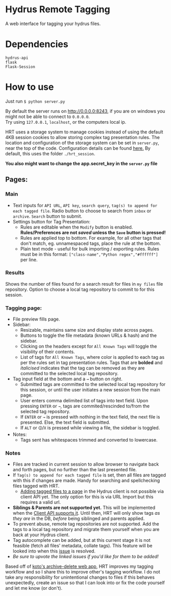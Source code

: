 # Hydrus Remote Tagging
A web interface for tagging your hydrus files.

# Dependencies  
```
hydrus-api  
flask
Flask-Session
```

# How to use
Just run `$ python server.py`  

By default the server runs on http://0.0.0.0:8243, if you are on windows you might not be able to connect to `0.0.0.0`.  
Try using `127.0.0.1`, `localhost`, or the computers local ip.  

HRT uses a storage system to manage cookies instead of using the default 4KB session cookies to allow storing complex tag presentation rules. The location and configuration of the storage system can be set in `server.py`, near the top of the code. Configuration details can be found [here.](https://flask-session.readthedocs.io/en/latest/#configuration) By default, this uses the folder `./hrt_session`.

**You also might want to change the app.secret_key in the `server.py` file**

## Pages:
### Main
* Text inputs for `API URL`, `API key`, `search query`, `tag(s) to append for each tagged file`. Radio button to choose to search from `inbox` or `archive`. `Search` button to submit.
* Settings button for Tag Presentation:
  * Rules are editable when the `Modify` button is enabled. **Rules/Preferences are not _saved_ unless the `Save` button is pressed!**
  * Rules are applied top to bottom. For example, for all other tags that don't match, eg. unnamespaced tags, place the rule at the bottom.
  * Plain text mode - useful for bulk importing / exporting rules. Rules must be in this format: `["class-name","Python regex","#ffffff"]` per line.
### Results
Shows the number of files found for a search result for files in `my files` file repository. Option to choose a local tag repository to commit to for this session.
### Tagging page:
* File preview fills page.
* Sidebar:
  * Resizable, maintains same size and display state across pages.
  * Buttons to toggle the file metadata (known URLs & hash) and the sidebar.
  * Clicking on the headers except for `All Known Tags` will toggle the visibility of their contents.
  * List of tags for `All Known Tags`, where color is applied to each tag as per the rules set in tag presentation rules. Tags that are **bolded** and *italicised* indicates that the tag can be removed as they are committed to the selected local tag repository.
* Tag input field at the bottom and a `→` button on right.
  * Submitted tags are committed to the selected local tag repository for this session, or until the user initiates a new session from the main page.
  * User enters comma delimited list of tags into text field. Upon pressing `ENTER` or `→`, tags are commited/rescinded to/from the selected tag repository.
  * If `ENTER` or `→` is pressed with nothing in the text field, the next file is presented. Else, the text field is submitted.
  * If `ALT` or `🛈`/`X` is pressed while viewing a file, the sidebar is toggled.
* Notes:
  * Tags sent has whitespaces trimmed and converted to lowercase.

### Notes
* Files are tracked in current session to allow browser to navigate back and forth pages, but no further than the last presented file.
* If `Tag(s) to append for each tagged file` is set, then all files are tagged with this if changes are made. Handy for searching and spellchecking files tagged with HRT.
  * [Adding tagged files to a page](https://github.com/hydrusnetwork/hydrus/issues/350) in the Hydrus client is not possible via client API yet. The only option for this is via URL Import but this requires a valid url.
* **Siblings & Parents are not supported yet.** This will be implemented when the [Client API supports it](https://github.com/hydrusnetwork/hydrus/issues/921). Until then, HRT will only show tags _as they are_ in the DB, _before_  being siblinged and parents applied.
* To prevent abuse, remote tag repositories are not supported. Add the tags to a local tag repository and migrate them yourself when you are back at your Hydrus client.
* Tag autocomplete can be added, but at this current stage it is not feasible (fetch all files' metadata, collate tags). This feature will be looked into when this [issue](https://github.com/hydrusnetwork/hydrus/issues/958) is resolved.
* *Be sure to upvote the linked issues if you'd like for them to be added!*

Based off of [koto's archive-delete web app](https://gitgud.io/koto/hydrus-archive-delete), HRT improves my tagging workflow and so I share this to improve other's tagging workflow.
I do not take any responsibility for unintentional changes to files if this behaves unexpectedly, create an issue so that I can look into or fix the code yourself and let me know (or don't).